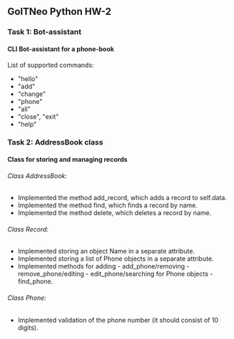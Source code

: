## GoITNeo Python HW-2

### Task 1: Bot-assistant
#### CLI Bot-assistant for a phone-book
List of supported commands:
- "hello"
- "add"
- "change"
- "phone"
- "all"
- "close", "exit"
- "help"

### Task 2: AddressBook class
#### Class for storing and managing records

###### Class AddressBook:
- Implemented the method add_record, which adds a record to self.data.
- Implemented the method find, which finds a record by name.
- Implemented the method delete, which deletes a record by name.

###### Class Record:
- Implemented storing an object Name in a separate attribute.
- Implemented storing a list of Phone objects in a separate attribute.
- Implemented methods for adding - add_phone/removing - remove_phone/editing - edit_phone/searching for Phone objects - find_phone.

###### Class Phone:
- Implemented validation of the phone number (it should consist of 10 digits).
